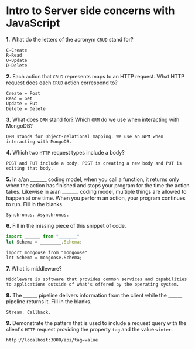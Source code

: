 # Intro to Server side concerns with JavaScript

**1.** What do the letters of the acronym `CRUD` stand for?
<!-- enter you answer in the space below -->
```
C-Create
R-Read
U-Update
D-Delete
```
**2.** Each action that `CRUD` represents maps to an HTTP request. What HTTP request does each `CRUD` action correspond to?
<!-- enter you answer in the space below -->
```
Create = Post
Read = Get
Update = Put
Delete = Delete
```
**3.** What does `ORM` stand for? Which `ORM` do we use when interacting with MongoDB?
<!-- enter you answer in the space below -->
```
ORM stands for Object-relational mapping. We use an NPM when interacting with MongoDB.
```
**4.** Which two `HTTP` request types include a body?
<!-- enter you answer in the space below -->
```
POST and PUT include a body. POST is creating a new body and PUT is editing that body.
```
**5.** In a/an _______ coding model, when you call a function, it returns only when the action has finished and stops your program for the time the action takes. Likewise in a/an _______ coding model, multiple things are allowed to happen at one time. When you perform an action, your program continues to run.  Fill in the blanks.
<!-- enter you answer in the space below -->
```
Synchronus. Asynchronus.
```
**6.** Fill in the missing piece of this snippet of code.
```js
import ______ from "_______"
let Schema = ________.Schema;
```
<!-- enter you answer in the space below -->
```
import mongoose from "mongoose"
let Schema = mongoose.Schema;
```
**7.** What is middleware?
<!-- enter you answer in the space below -->
```
Middleware is software that provides common services and capabilities to applications outside of what's offered by the operating system.
```
**8.** The ______ pipeline delivers information from the client while the ______ pipeline returns it. Fill in the blanks. 
<!-- enter you answer in the space below -->
```
Stream. Callback.
```
**9.** 
Demonstrate the pattern that is used to include a request query with the client's `HTTP` request providing the property `tag` and the value `winter`.
<!-- enter you answer in the space below -->
```
http://localhost:3000/api/tag=value
```